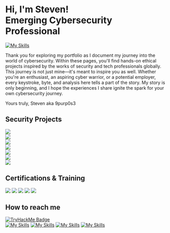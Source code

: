 # Hi, I'm Steven! <br>Emerging Cybersecurity Professional<br/>
[![My Skills](https://skillicons.dev/icons?i=js,python,pycharm,azure,raspberrypi,kali,windows,powershell)]()

Thank you for exploring my portfolio as I document my journey into the world of cybersecurity. Within these pages, you'll find hands-on ethical projects inspired by the works of security and tech professionals globally. This journey is not just mine—it's meant to inspire you as well. Whether you're an enthusiast, an aspiring cyber warrior, or a potential employer, every keystroke, byte, and analysis here tells a part of the story. My story is only beginning, and I hope the experiences I share ignite the spark for your own cybersecurity journey.

Yours truly, 
Steven aka 9purp0s3

## Security Projects
<div>
    <a href="https://medium.com/@stevenrim/cisco-packet-tracer-lab-series-more-0051e9e438b7"><img src="https://img.shields.io/badge/-Cisco Packet Tracer Lab Series-000000?&style=for-the-badge&logo=Medium&logoColor=white"/></a>
</div>
<div>
    <a href="https://medium.com/@stevenrim/active-directory-home-lab-w-virtualbox-e07932251a9f"><img src="https://img.shields.io/badge/-AD Home Lab w/VirtualBox and PowerShell-000000?&style=for-the-badge&logo=Medium&logoColor=white"/>
</div>
<div>
    <a href="https://medium.com/@stevenrim/building-a-cloud-honeynet-soc-in-azure-980f84fb5147"><img src="https://img.shields.io/badge/-Building a Cloud Honeynet and SOC w/Azure-000000?&style=for-the-badge&logo=Medium&logoColor=white"/></a>
</div>
<div>
    <a href="https://medium.com/@stevenrim/virtual-attacks-and-splunk-insights-b892468cbec9"><img src="https://img.shields.io/badge/-Virtual Attacks and Splunk Insights-000000?&style=for-the-badge&logo=Medium&logoColor=white"/></a>
</div>
<div>
    <a href="https://medium.com/@stevenrim/automating-security-workflow-w-limacharlie-and-tines-020ee72ee340"><img src="https://img.shields.io/badge/-Automating Security Workflow w/LimaCharlie-000000?&style=for-the-badge&logo=Medium&logoColor=white"/></a>
</div>
<div>
    <a href="https://medium.com/@stevenrim/owasp-juice-shop-10-2-for-arm64-raspberry-pi-5-68c28c046ccd"><img src="https://img.shields.io/badge/-Exploiting Vulnerabilities on OWASP Juice Shop-000000?&style=for-the-badge&logo=Medium&logoColor=white"/></a>
</div>
<div>
    <a href="https://medium.com/@stevenrim/this-year-im-thankful-for-input-validation-error-handling-and-egg-nogging-logging-d85036e8443c"><img src="https://img.shields.io/badge/-Python: Secure Coding Assignment-000000?&style=for-the-badge&logo=Medium&logoColor=white"/></a>
</div>
 
## Certifications & Training
<a href=""><img src="https://img.shields.io/badge/-CompTIA Network%2B-FF0000?&style=for-the-badge&logoColor=white"/></a>
<a href="https://www.credly.com/badges/806e2f2e-f9c0-4081-9304-6f492136c153/"><img src="https://img.shields.io/badge/-CompTIA Security%2B-FF0000?&style=for-the-badge&logoColor=white"/></a>
<a href="https://www.credly.com/badges/c5dc51ac-beae-45ef-b27b-a060075191e3/"><img src="https://img.shields.io/badge/-Google Cybersecurity-000080?&style=for-the-badge&logoColor=white"/></a>
<a href="https://app.kajabi.com/certificates/72ada0d2"><img src="https://img.shields.io/badge/-Leveld SOC Analyst-808080?&style=for-the-badge&logoColor=white"/></a>
<a href="https://tryhackme-certificates.s3-eu-west-1.amazonaws.com/THM-SUPLNG2XBJ.png"><img src="https://img.shields.io/badge/-TryHackMe SOC Level 1-2a3042?&style=for-the-badge&logoColor=white"/></a>

## How to reach me
[![TryHackMe Badge](https://tryhackme-badges.s3.amazonaws.com/9purp0s3.png?update=18)](https://tryhackme.com/r/p/9purp0s3)
<br>
[![My Skills](https://skillicons.dev/icons?i=linkedin)](https://linkedin.com/in/stevenrim)
[![My Skills](https://skillicons.dev/icons?i=instagram)](https://instagram.com/9.purp0s3)
[![My Skills](https://skillicons.dev/icons?i=discord)](https://discord.com/channels/@9purp0s3)
[![My Skills](https://skillicons.dev/icons?i=pr)](mailto:stevenrim@proton.me)





